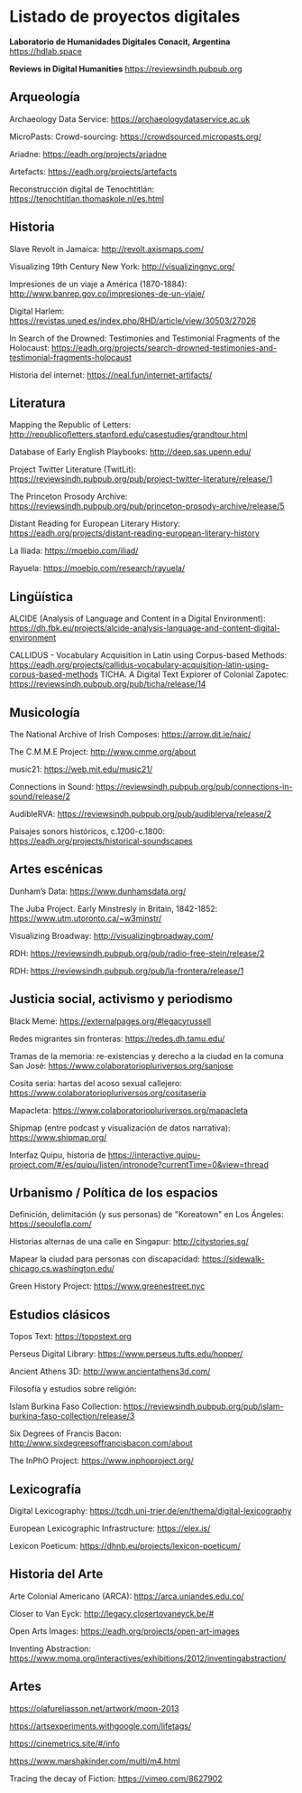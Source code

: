 # Listado de proyectos digitales

**Laboratorio de Humanidades Digitales Conacit, Argentina**
https://hdlab.space

**Reviews in Digital Humanities**
https://reviewsindh.pubpub.org

## Arqueología

Archaeology Data Service: https://archaeologydataservice.ac.uk

MicroPasts: Crowd-sourcing: https://crowdsourced.micropasts.org/

Ariadne: https://eadh.org/projects/ariadne

Artefacts: https://eadh.org/projects/artefacts

Reconstrucción digital de Tenochtitlán: https://tenochtitlan.thomaskole.nl/es.html

## Historia

Slave Revolt in Jamaica: http://revolt.axismaps.com/

Visualizing 19th Century New York: http://visualizingnyc.org/

Impresiones de un viaje a América (1870-1884): http://www.banrep.gov.co/impresiones-de-un-viaje/

Digital Harlem: https://revistas.uned.es/index.php/RHD/article/view/30503/27026

In Search of the Drowned: Testimonies and Testimonial Fragments of the Holocaust: https://eadh.org/projects/search-drowned-testimonies-and-testimonial-fragments-holocaust

Historia del internet: https://neal.fun/internet-artifacts/

## Literatura

Mapping the Republic of Letters:  http://republicofletters.stanford.edu/casestudies/grandtour.html

Database of Early English Playbooks: http://deep.sas.upenn.edu/

Project Twitter Literature (TwitLit): https://reviewsindh.pubpub.org/pub/project-twitter-literature/release/1

The Princeton Prosody Archive: https://reviewsindh.pubpub.org/pub/princeton-prosody-archive/release/5

Distant Reading for European Literary History: https://eadh.org/projects/distant-reading-european-literary-history

La Iliada: https://moebio.com/iliad/

Rayuela: https://moebio.com/research/rayuela/

## Lingüística

ALCIDE (Analysis of Language and Content in a Digital Environment): https://dh.fbk.eu/projects/alcide-analysis-language-and-content-digital-environment

CALLIDUS - Vocabulary Acquisition in Latin using Corpus-based Methods: https://eadh.org/projects/callidus-vocabulary-acquisition-latin-using-corpus-based-methods TICHA. A Digital Text Explorer of Colonial Zapotec: https://reviewsindh.pubpub.org/pub/ticha/release/14

## Musicología

The National Archive of Irish Composes: https://arrow.dit.ie/naic/

The C.M.M.E Project: http://www.cmme.org/about

music21: https://web.mit.edu/music21/

Connections in Sound: https://reviewsindh.pubpub.org/pub/connections-in-sound/release/2

AudibleRVA: https://reviewsindh.pubpub.org/pub/audiblerva/release/2

Paisajes sonors históricos, c.1200-c.1800: https://eadh.org/projects/historical-soundscapes

## Artes escénicas

Dunham’s Data: https://www.dunhamsdata.org/

The Juba Project. Early Minstresly in Britain, 1842-1852: https://www.utm.utoronto.ca/~w3minstr/

Visualizing Broadway: http://visualizingbroadway.com/

RDH: https://reviewsindh.pubpub.org/pub/radio-free-stein/release/2

RDH: https://reviewsindh.pubpub.org/pub/la-frontera/release/1

## Justicia social, activismo y periodismo

Black Meme: https://externalpages.org/#legacyrussell

Redes migrantes sin fronteras: https://redes.dh.tamu.edu/

Tramas de la memoria: re-existencias y derecho a la ciudad en la comuna San José: https://www.colaboratoriopluriversos.org/sanjose

Cosita seria: hartas del acoso sexual callejero: https://www.colaboratoriopluriversos.org/cositaseria

Mapacleta: https://www.colaboratoriopluriversos.org/mapacleta

Shipmap (entre podcast y visualización de datos narrativa): https://www.shipmap.org/

Interfaz Quipu, historia de  https://interactive.quipu-project.com/#/es/quipu/listen/intronode?currentTime=0&view=thread

## Urbanismo / Política de los espacios

Definición, delimitación (y sus personas) de "Koreatown" en Los Ángeles: https://seoulofla.com/

Historias alternas de una calle en Singapur: http://citystories.sg/

Mapear la ciudad para personas con discapacidad: https://sidewalk-chicago.cs.washington.edu/

Green History Project: https://www.greenestreet.nyc

## Estudios clásicos

Topos Text: https://topostext.org

Perseus Digital Library: https://www.perseus.tufts.edu/hopper/

Ancient Athens 3D: http://www.ancientathens3d.com/

Filosofía y estudios sobre religión:

Islam Burkina Faso Collection: https://reviewsindh.pubpub.org/pub/islam-burkina-faso-collection/release/3

Six Degrees of Francis Bacon: http://www.sixdegreesoffrancisbacon.com/about

The InPhO Project: https://www.inphoproject.org/

## Lexicografía

Digital Lexicography: https://tcdh.uni-trier.de/en/thema/digital-lexicography

European Lexicographic Infrastructure: https://elex.is/

Lexicon Poeticum: https://dhnb.eu/projects/lexicon-poeticum/

## Historia del Arte

Arte Colonial Americano (ARCA): https://arca.uniandes.edu.co/

Closer to Van Eyck: http://legacy.closertovaneyck.be/#

Open Arts Images: https://eadh.org/projects/open-art-images

Inventing Abstraction: https://www.moma.org/interactives/exhibitions/2012/inventingabstraction/

## Artes

https://olafureliasson.net/artwork/moon-2013

https://artsexperiments.withgoogle.com/lifetags/

https://cinemetrics.site/#/info

https://www.marshakinder.com/multi/m4.html

Tracing the decay of Fiction: https://vimeo.com/8627902
